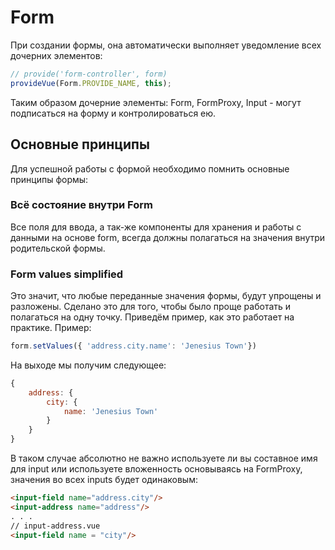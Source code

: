# Form

При создании формы, она автоматически выполняет уведомление всех дочерних элементов:
```ts
// provide('form-controller', form)
provideVue(Form.PROVIDE_NAME, this); 
```
Таким образом дочерние элементы: Form, FormProxy, Input - могут подписаться на 
форму и контролироваться ею.

## Основные принципы
Для успешной работы с формой необходимо помнить основные принципы формы:
### Всё состояние внутри Form
Все поля для ввода, а так-же компоненты для хранения и работы с данными на 
основе form, всегда должны полагаться на значения внутри родительской формы.
### Form values simplified
Это значит, что любые переданные значения формы, будут упрощены и разложены.
Сделано это для того, чтобы было проще работать и полагаться на одну точку.
Приведём пример, как это работает на практике.
Пример:

```ts
form.setValues({ 'address.city.name': 'Jenesius Town'})
```

На выходе мы получим следующее:
```js
{
	address: {
		city: {
			name: 'Jenesius Town'
        }
    }
}
```
В таком случае абсолютно не важно используете ли вы составное имя для input или
используете вложенность основываясь на FormProxy, значения во всех inputs будет
одинаковым:

```html
<input-field name="address.city"/>
<input-address name="address"/>
. . .
// input-address.vue
<input-field name = "city"/>
```

<script setup>
import WidgetExampleOnePointValue from '../components/widget-example-one-point-value.vue'
</script>
<WidgetExampleOnePointValue/>
